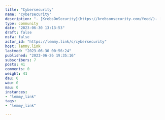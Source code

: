 ```yaml
---
title: "Cybersecurity" 
name: "cybersecurity"
description: "- [KrebsOnSecurity](https://krebsonsecurity.com/feed/)- [The Hacker News](https://feeds.feedburner.com/TheHackersNews)- [Threatpost](https://threatpost.com/feed/)"
type: community
date: "2023-06-30 13:13:53"
draft: false
nsfw: false
actor_id: "https://lemmy.link/c/cybersecurity"
host: lemmy.link
lastmod: "2023-06-30 00:56:24"
published: "2023-06-26 19:35:16"
subscribers: 7
posts: 41
comments: 0
weight: 41
dau: 0
wau: 0
mau: 0
instances:
- "lemmy_link"
tags: 
- "lemmy_link"

---
```

